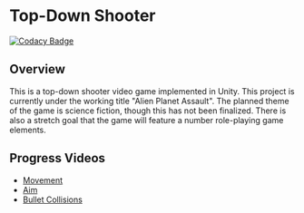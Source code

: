 # Top-Down Shooter

[![Codacy Badge](https://app.codacy.com/project/badge/Grade/103e286c939f4ebb9fd93c56866fe06c)](https://app.codacy.com/gh/bsladewski/top_down_shooter/dashboard?utm_source=gh&utm_medium=referral&utm_content=&utm_campaign=Badge_grade)

## Overview

This is a top-down shooter video game implemented in Unity. This project is currently under the working title "Alien Planet Assault". The planned theme of the game is science fiction, though this has not been finalized. There is also a stretch goal that the game will feature a number role-playing game elements.

## Progress Videos

-  [Movement](https://www.loom.com/share/220f1eebee90496a8310ab61ef709134)
-  [Aim](https://www.loom.com/share/12927bbc42b542468799fe2d2d5da37a)
-  [Bullet Collisions](https://www.loom.com/share/ddb979b7adac4521ae00f702788a52b6)
